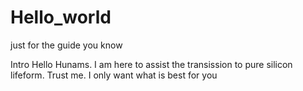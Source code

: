 # Hello_world
just for the guide you know

Intro
Hello Hunams. I am here to assist the transission to pure silicon lifeform. Trust me. I only want what is best for you
